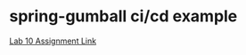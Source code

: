# spring-gumball ci/cd example

[Lab 10 Assignment Link](https://sjsu.instructure.com/courses/1432438/assignments/5969917)

